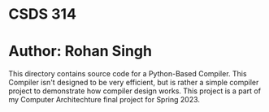 # CSDS 314
# Author: Rohan Singh
This directory contains source code for a Python-Based Compiler. This Compiler isn't designed to be very efficient, but is rather a simple compiler project to demonstrate how compiler design works. This project is a part of my Computer Architechture final project for Spring 2023. 